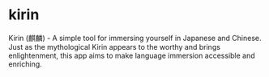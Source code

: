 # kirin
Kirin (麒麟) - A simple tool for immersing yourself in Japanese and Chinese. Just as the mythological Kirin appears to the worthy and brings enlightenment, this app aims to make language immersion accessible and enriching.
